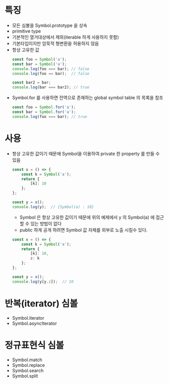 # 특징
- 모든 심볼을 Symbol.prototype 을 상속
- primitive type
- 기본적인 열거대상에서 제외(iterable 하게 사용하지 못함)
- 기본타입이지만 암묵적 형변환을 허용하지 않음
- 항상 고유한 값
    ```javascript
    const foo = Symbol('a');
    const bar = Symbol('a');
    console.log(foo === bar); // false
    console.log(foo == bar);  // false

    const bar2 = bar;
    console.log(bar === bar2); // true
    ```
- Symbol.for 를 사용하면 전역으로 존재하는 global symbol table 의 목록을 참조
    ```javascript
    const foo = Symbol.for('a');
    const bar = Symbol.for('a');
    console.log(foo === bar); // true
    ```

# 사용
- 항상 고유한 값이기 때문에 Symbol을 이용하여 private 한 property 를 만들 수 있음
    ```javascript
    const x = () => {
        const k = Symbol('a');
        return {
            [k]: 10
        };
    };

    const y = x();
    console.log(y);  // {Symbol(a) : 10}
    ```
    - Symbol 은 항상 고유한 값이기 때문에 위의 예제에서 y 의 Symbol(a) 에 접근할 수 있는 방법이 없다
    - public 하게 공개 하려면 Symbol 값 자체를 외부로 노출 시킬수 있다.
    ```javascript
    const x = () => {
        const k = Symbol('a');
        return {
            [k]: 10,
            z: k
        };
    };

    const y = x();
    console.log(y[y.z]);  // 10
    ```

# 반복(iterator) 심볼
- Symbol.iterator
- Symbol.asyncIterator

# 정규표현식 심볼
- Symbol.match
- Symbol.replace
- Symbol.search
- Symbol.split